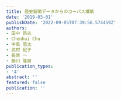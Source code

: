 ```yaml
---
title: 歴史新聞データからのコーパス構築
date: '2019-03-01'
publishDate: '2022-09-05T07:39:56.574459Z'
authors:
- 田中 昂志
- Chenhui Chu
- 中島 悠太
- 武村 紀子
- 長原 一
- 藤川 隆男
publication_types:
- '4'
abstract: ''
featured: false
publication: ''
---
```



